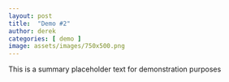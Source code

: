 ```yaml
---
layout: post
title:  "Demo #2"
author: derek
categories: [ demo ]
image: assets/images/750x500.png
---
```


This is a summary placeholder text for demonstration purposes
